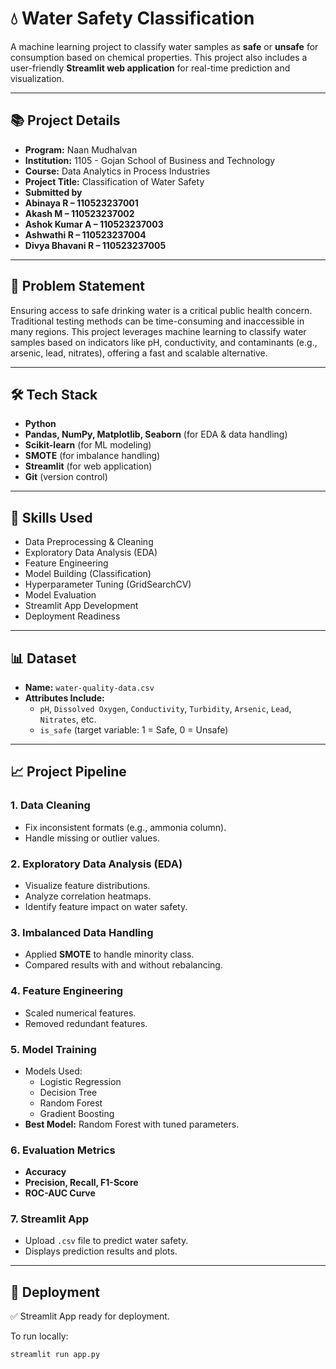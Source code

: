 # 💧 Water Safety Classification

A machine learning project to classify water samples as **safe** or **unsafe** for consumption based on chemical properties. This project also includes a user-friendly **Streamlit web application** for real-time prediction and visualization.

---

## 📚 Project Details

- **Program:** Naan Mudhalvan  
- **Institution:** 1105 - Gojan School of Business and Technology  
- **Course:** Data Analytics in Process Industries  
- **Project Title:** Classification of Water Safety  
- **Submitted by**
- **Abinaya R – 110523237001**
- **Akash M – 110523237002**
- **Ashok Kumar A – 110523237003**
- **Ashwathi R – 110523237004**
- **Divya Bhavani R – 110523237005**
---

## 🧪 Problem Statement

Ensuring access to safe drinking water is a critical public health concern. Traditional testing methods can be time-consuming and inaccessible in many regions. This project leverages machine learning to classify water samples based on indicators like pH, conductivity, and contaminants (e.g., arsenic, lead, nitrates), offering a fast and scalable alternative.

---

## 🛠️ Tech Stack

- **Python**  
- **Pandas, NumPy, Matplotlib, Seaborn** (for EDA & data handling)  
- **Scikit-learn** (for ML modeling)  
- **SMOTE** (for imbalance handling)  
- **Streamlit** (for web application)  
- **Git** (version control)

---

## 🧰 Skills Used

- Data Preprocessing & Cleaning  
- Exploratory Data Analysis (EDA)  
- Feature Engineering  
- Model Building (Classification)  
- Hyperparameter Tuning (GridSearchCV)  
- Model Evaluation  
- Streamlit App Development  
- Deployment Readiness

---

## 📊 Dataset

- **Name:** `water-quality-data.csv`
- **Attributes Include:**  
  - `pH`, `Dissolved Oxygen`, `Conductivity`, `Turbidity`, `Arsenic`, `Lead`, `Nitrates`, etc.
  - `is_safe` (target variable: 1 = Safe, 0 = Unsafe)

---

## 📈 Project Pipeline

### 1. Data Cleaning
- Fix inconsistent formats (e.g., ammonia column).
- Handle missing or outlier values.

### 2. Exploratory Data Analysis (EDA)
- Visualize feature distributions.
- Analyze correlation heatmaps.
- Identify feature impact on water safety.

### 3. Imbalanced Data Handling
- Applied **SMOTE** to handle minority class.
- Compared results with and without rebalancing.

### 4. Feature Engineering
- Scaled numerical features.
- Removed redundant features.

### 5. Model Training
- Models Used:
  - Logistic Regression
  - Decision Tree
  - Random Forest
  - Gradient Boosting
- **Best Model:** Random Forest with tuned parameters.

### 6. Evaluation Metrics
- **Accuracy**
- **Precision, Recall, F1-Score**
- **ROC-AUC Curve**

### 7. Streamlit App
- Upload `.csv` file to predict water safety.
- Displays prediction results and plots.

---

## 🚀 Deployment

✅ Streamlit App ready for deployment.

To run locally:
```bash
streamlit run app.py
